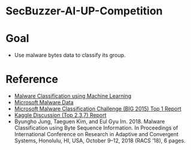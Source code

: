 # SecBuzzer-AI-UP-Competition

# Goal
* Use malware bytes data to classify its group.

# Reference
* [Malware Classification using Machine Learning](https://towardsdatascience.com/malware-classification-using-machine-learning-7c648fb1da79)
* [Microsoft Malware Data](https://github.com/melanieihuei/Malware-Classification)
* [Microsoft Malware Classification Challenge (BIG 2015) Top 1 Report](http://blog.kaggle.com/2015/05/26/microsoft-malware-winners-interview-1st-place-no-to-overfitting/)
* [Kaggle Discussion (Top 2,3,7) Report](https://www.kaggle.com/c/malware-classification/discussion)
* Byungho Jung, Taeguen Kim, and Eul Gyu Im. 2018. Malware Classification
using Byte Sequence Information. In Proceedings of International Conference
on Research in Adaptive and Convergent Systems, Honolulu, HI, USA, October
9–12, 2018 (RACS ’18), 6 pages.
